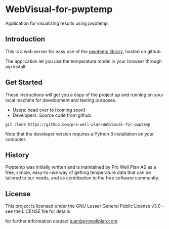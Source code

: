 # WebVisual-for-pwptemp
Application for visualizing results using pwptemp

## Introduction
This is a web server for easy use of the [pwptemp library](https://github.com/pro-well-plan/pwptemp), hosted on github.

The application let you use the temperature model in your browser through pip install.

## Get Started
These instructions will get you a copy of the project up and running on your local machine for development and testing purposes.

* Users: head over to [coming soon]
* Developers: Source code from github

``` git clone https://github.com/pro-well-plan/WebVisual-for-pwptemp ```

Note that the developer version requires a Python 3 installation on your computer.

## History
Pwptemp was initially written and is maintained by Pro Well Plan AS as a free, simple, easy-to-use way of getting temperature data that can be tailored to our needs, and as contribution to the free software community.

## License
This project is licensed under the GNU Lesser General Public License v3.0 - see the LICENSE file for details

for further information contact juan@prowellplan.com
